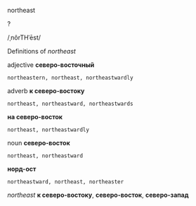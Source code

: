 northeast

?

/ˌnôrTHˈēst/

Definitions of _northeast_

adjective
**северо-восточный**

    northeastern, northeast, northeastwardly

adverb
**к северо-востоку**

    northeast, northeastward, northeastwards
**на северо-восток**

    northeast, northeastwardly

noun
**северо-восток**

    northeast, northeastward
**норд-ост**

    northeastward, northeast, northeaster

_northeast_
**к северо-востоку**, **северо-восток**, **северо-запад**